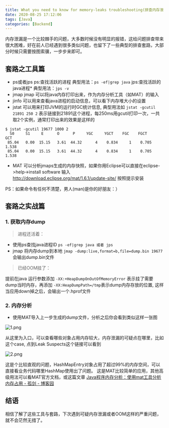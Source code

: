 ```yaml
---
title: What you need to know for memory-leaks troubleshooting(排查内存泄漏你需要知道的套路)
date: 2020-08-25 17:12:06
tags: [Java]
categories: [Backend]
---
```



内存泄漏是一个比较棘手的问题，大多数时候没有明显的报错，这给问题排查带来很大困难，好在前人已经遇到很多类似问题，也留下了一些典型的排查套路，大部分时候只需要按图索骥，一步步来即可。
## 套路之工具篇
* ps或者jps
ps:查找活跃的进程
典型用法：`ps -ef|grep java`
jps:查找活跃的 java进程*
典型用法：`jps -v`
* jmap
jmap 可以将java内存打印出来，作为内存分析工具（如MAT）的输入
* jinfo
可以用来查看java进程的启动信息，可以看下内存堆大小的设置
* jstat
可以用来打印JVM的运行时GC统计信息, 典型用法如
 `jstat -gcutil 21891 250 2`
表示链接到21891这个进程，每250ms用gcutil打印一次，一共取2个实例，通常打印出来的效果是这样的
```
$ jstat -gcutil 19677 1000 2
  S0     S1     E      O      P     YGC     YGCT    FGC    FGCT     GCT
 85.04   0.00  15.15   3.61  44.32      4    0.834     1    0.705    1.538
 85.04   0.00  15.15   3.61  44.32      4    0.834     1    0.705    1.538
```
* MAT
可以分析jmaps生成的内存快照，如果你用Eclipse可以直接在eclipse->help->install software   输入 http://download.eclipse.org/mat/1.6.1/update-site/ 按照提示安装

PS：如果命令有任何不清楚，男人(man)是你的好朋友：）
##  套路之实战篇
### 1. 获取内存dump

> 进程还活着：  

* 使用ps查找java进程ID 
 `ps -ef|grep java 或者 jps` 
*  jmap 将内存dump到本地
`jmap -dump:live,format=b,file=dump.bin 19677`
会输出dump.bin文件

> 已经OOM挂了：  

提前在java 运行参数添加   `-XX:+HeapDumpOnOutOfMemoryError` 表示挂了需要dump当时内存，再添加 `-XX:HeapDumpPath=/tmp`表示dump内存存放的位置, 这样当应用down掉之后，会输出一个.hprof文件

### 2. 内存分析

* 使用MAT导入上一步生成的dump文件，分析之后你会看到类似这样一张图

![1.png](http://upload-images.jianshu.io/upload_images/1886630-f7c22cbb129aee79.png)

从这里为入口，可以查看哪些对象占用内存较大，内存泄漏的可疑点在哪里，比如这个case, 点到Leak Suspects这个链接可以看到

![2.png](http://upload-images.jianshu.io/upload_images/1886630-9211a81431320d97.png?imageMogr2/auto-orient/strip%7CimageView2/2/w/1240)

这是个比较直观的问题，HashMapEntry对象占用了超过99%的内存空间，可以直接看业务代码哪里HashMap使用出了问题。
这是MAT比较简单的应用，其他高级用法可以看MAT官方文档，或这篇文章 [Java程序内存分析：使用mat工具分析内存占用 - 孤剑 - 博客园](http://www.cnblogs.com/AloneSword/p/3821569.html)

## 结语
相信了解了这些工具与套路，下次遇到可疑内存泄漏或者OOM这样的严重问题，就不会茫然无措了。
